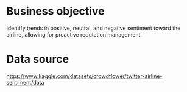 # Business objective

Identify trends in positive, neutral, and negative sentiment toward the airline, allowing for proactive reputation management.

# Data source
https://www.kaggle.com/datasets/crowdflower/twitter-airline-sentiment/data

